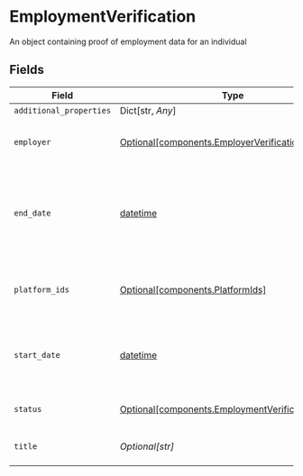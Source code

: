 # EmploymentVerification

An object containing proof of employment data for an individual


## Fields

| Field                                                                                                        | Type                                                                                                         | Required                                                                                                     | Description                                                                                                  |
| ------------------------------------------------------------------------------------------------------------ | ------------------------------------------------------------------------------------------------------------ | ------------------------------------------------------------------------------------------------------------ | ------------------------------------------------------------------------------------------------------------ |
| `additional_properties`                                                                                      | Dict[str, *Any*]                                                                                             | :heavy_minus_sign:                                                                                           | N/A                                                                                                          |
| `employer`                                                                                                   | [Optional[components.EmployerVerification]](../../models/components/employerverification.md)                 | :heavy_minus_sign:                                                                                           | An object containing employer data.                                                                          |
| `end_date`                                                                                                   | [datetime](https://docs.python.org/3/library/datetime.html#datetime-objects)                                 | :heavy_minus_sign:                                                                                           | End of employment, if applicable. Provided in ISO 8601 format (YYY-MM-DD).                                   |
| `platform_ids`                                                                                               | [Optional[components.PlatformIds]](../../models/components/platformids.md)                                   | :heavy_minus_sign:                                                                                           | An object containing a set of ids related to an employee                                                     |
| `start_date`                                                                                                 | [datetime](https://docs.python.org/3/library/datetime.html#datetime-objects)                                 | :heavy_minus_sign:                                                                                           | Start of employment in ISO 8601 format (YYYY-MM-DD).                                                         |
| `status`                                                                                                     | [Optional[components.EmploymentVerificationStatus]](../../models/components/employmentverificationstatus.md) | :heavy_minus_sign:                                                                                           | Current employment status.                                                                                   |
| `title`                                                                                                      | *Optional[str]*                                                                                              | :heavy_minus_sign:                                                                                           | Current title of employee.                                                                                   |